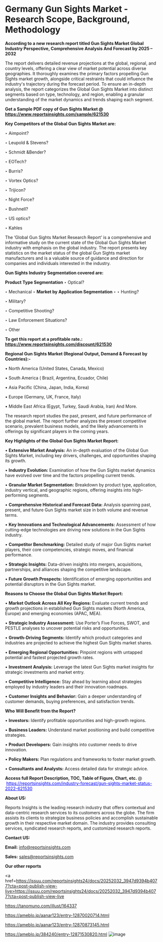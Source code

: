 # Germany Gun Sights Market - Research Scope, Background, Methodology

<strong>According to a new research report titled Gun Sights Market Global Industry Perspective, Comprehensive Analysis And Forecast by 2025 – 2032</strong>

The report delivers detailed revenue projections at the global, regional, and country levels, offering a clear view of market potential across diverse geographies. It thoroughly examines the primary factors propelling Gun Sights market growth, alongside critical restraints that could influence the industry's trajectory during the forecast period. To ensure an in-depth analysis, the report categorizes the Global Gun Sights Market into distinct segments based on type, technology, and region, enabling a granular understanding of the market dynamics and trends shaping each segment.

<strong>Get a Sample PDF copy of Gun Sights Market </strong><strong>@<a href=https://www.reportsinsights.com/sample/621530 style=color:#0000ff;> https://www.reportsinsights.com/sample/621530</a></strong></font>

<strong>Key Competitors of the Global Gun Sights Market are:</strong>

‣ Aimpoint?

‣ Leupold & Stevens?

‣ Schmidt &Bender?

‣ EOTech?

‣ Burris?

‣ Vortex Optics?

‣ Trijicon?

‣ Night Force?

‣ Bushnell?

‣ US optics?

‣ Kahles

The ‘Global Gun Sights Market Research Report’ is a comprehensive and informative study on the current state of the Global Gun Sights Market industry with emphasis on the global industry. The report presents key statistics on the market status of the global Gun Sights market manufacturers and is a valuable source of guidance and direction for companies and individuals interested in the industry.

<strong>Gun Sights Industry Segmentation covered are:</strong>

<strong>Product Type Segmentation</strong>
‣
Optical?

‣ Mechanical
‣ 
<strong>Market by Application Segmentation</strong>
‣
‣  Hunting?

‣ Military?

‣ Competitive Shooting?

‣ Law Enforcement Situations?

‣ Other

<strong>To get this report at a profitable rate.: <a href=https://www.reportsinsights.com/discount/621530 style=color:#0000ff;>https://www.reportsinsights.com/discount/621530</a></strong></font>

<strong>Regional Gun Sights Market (Regional Output, Demand &amp; Forecast by Countries):-</strong>

• North America (United States, Canada, Mexico)

• South America ( Brazil, Argentina, Ecuador, Chile)

• Asia Pacific (China, Japan, India, Korea)

• Europe (Germany, UK, France, Italy)

• Middle East Africa (Egypt, Turkey, Saudi Arabia, Iran) And More.

The research report studies the past, present, and future performance of the global market. The report further analyzes the present competitive scenario, prevalent business models, and the likely advancements in offerings by significant players in the coming years.

<strong>Key Highlights of the Global Gun Sights Market Report:</strong>

• <strong>Extensive Market Analysis:</strong> An in-depth evaluation of the Global Gun Sights Market, including key drivers, challenges, and opportunities shaping its growth.

• <strong>Industry Evolution:</strong> Examination of how the Gun Sights market dynamics have evolved over time and the factors propelling current trends.

• <strong>Granular Market Segmentation:</strong> Breakdown by product type, application, industry vertical, and geographic regions, offering insights into high-performing segments.

• <strong>Comprehensive Historical and Forecast Data:</strong> Analysis spanning past, present, and future Gun Sights market size in both volume and revenue terms.

• <strong>Key Innovations and Technological Advancements:</strong> Assessment of how cutting-edge technologies are driving new solutions in the Gun Sights industry.

• <strong>Competitor Benchmarking:</strong> Detailed study of major Gun Sights market players, their core competencies, strategic moves, and financial performance.

• <strong>Strategic Insights:</strong> Data-driven insights into mergers, acquisitions, partnerships, and alliances shaping the competitive landscape.

• <strong>Future Growth Prospects:</strong> Identification of emerging opportunities and potential disruptors in the Gun Sights market.

<strong>Reasons to Choose the Global Gun Sights Market Report:</strong>

• <strong>Market Outlook Across All Key Regions:</strong> Evaluate current trends and growth projections in established Gun Sights markets (North America, Europe) and emerging economies (APAC, MEA).

• <strong>Strategic Industry Assessment:</strong> Use Porter’s Five Forces, SWOT, and PESTLE analyses to uncover potential risks and opportunities.

• <strong>Growth-Driving Segments:</strong> Identify which product categories and industries are projected to achieve the highest Gun Sights market shares.

• <strong>Emerging Regional Opportunities:</strong> Pinpoint regions with untapped potential and fastest projected growth rates.

• <strong>Investment Analysis:</strong> Leverage the latest Gun Sights market insights for strategic investments and market entry.

• <strong>Competitive Intelligence:</strong> Stay ahead by learning about strategies employed by industry leaders and their innovation roadmaps.

• <strong>Customer Insights and Behavior:</strong> Gain a deeper understanding of customer demands, buying preferences, and satisfaction trends.

<strong>Who Will Benefit from the Report?</strong>

• <strong>Investors:</strong> Identify profitable opportunities and high-growth regions.

• <strong>Business Leaders:</strong> Understand market positioning and build competitive strategies.

• <strong>Product Developers:</strong> Gain insights into customer needs to drive innovation.

• <strong>Policy Makers:</strong> Plan regulations and frameworks to foster market growth.

• <strong>Consultants and Analysts:</strong> Access detailed data for strategic advice.
</ul>
<strong>Access full Report Description, TOC, Table of Figure, Chart, etc. </strong>@  <a href=https://reportsinsights.com/industry-forecast/gun-sights-market-status-2022-621530 style=color:#0000ff;>https://reportsinsights.com/industry-forecast/gun-sights-market-status-2022-621530</a></font>

<strong><strong>About US</strong>:</strong>

Reports Insights is the leading research industry that offers contextual and data-centric research services to its customers across the globe. The firm assists its clients to strategize business policies and accomplish sustainable growth in their respective market domain. The industry provides consulting services, syndicated research reports, and customized research reports.

<strong>Contact US:</strong>

<p class=""""><b>Email:</b> <a href=mailto:info@reportsinsights.com>info@reportsinsights.com</a></p>
<p class=""""><b>Sales:</b> <a href=mailto:sales@reportsinsights.com>sales@reportsinsights.com</a></p>

<strong>Our other reports</strong>

<a href=https://issuu.com/reportsinsights24/docs/20252032_3947d9394b4077?cta=post-publish-view-live>https://issuu.com/reportsinsights24/docs/20252032_3947d9394b4077?cta=post-publish-view-live</a>

<a href=https://tanomuno.com/illust/164337>https://tanomuno.com/illust/164337</a>

<a href=https://ameblo.jp/aanar123/entry-12870020714.html>https://ameblo.jp/aanar123/entry-12870020714.html</a>

<a href=https://ameblo.jp/aanar123/entry-12870873145.html>https://ameblo.jp/aanar123/entry-12870873145.html</a>

<a href=https://ameblo.jp/384240/entry-12871530820.html>https://ameblo.jp/384240/entry-12871530820.html</a>
![image](https://github.com/user-attachments/assets/c79456f3-2cf4-4b97-9663-4f12b2fc851a)
